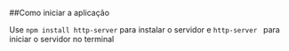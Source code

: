 ##Como iniciar a aplicação

Use `npm install http-server`  para instalar o servidor e `http-server ` para iniciar o servidor no terminal




